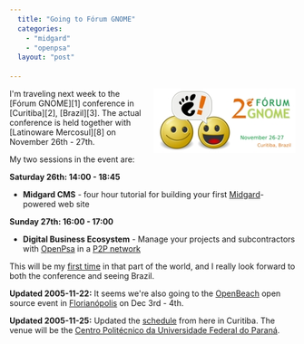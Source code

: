 ```yaml
---
  title: "Going to Fórum GNOME"
  categories: 
    - "midgard"
    - "openpsa"
  layout: "post"

---
```

<img src="/files/forum-gnome-2005.jpg" border="0" height="113" width="250" alt="Fórum GNOME 2005" style="margin-left: 10px;" align="right" />
I'm traveling next week to the [Fórum GNOME][1] conference in [Curitiba][2], [Brazil][3]. The actual conference is held together with [Latinoware Mercosul][8] on November 26th - 27th.

My two sessions in the event are:

__Saturday 26th: 14:00 - 18:45__

* __Midgard CMS__ - four hour tutorial for building your first [Midgard][6]-powered web site

__Sunday 27th: 16:00 - 17:00__

* __Digital Business Ecosystem__ - Manage your projects and subcontractors with [OpenPsa][5] in a [P2P network][4]

This will be my [first time][7] in that part of the world, and I really look forward to both the conference and seeing Brazil.

__Updated 2005-11-22:__ It seems we're also going to the [OpenBeach][9] open source event in [Florianópolis][10] on Dec 3rd - 4th.

__Updated 2005-11-25:__ Updated the [schedule][11] from here in Curitiba. The venue will be the [Centro Politécnico da Universidade Federal do Paraná][12].

[1]: http://www.forumgnome.com.br/
[2]: http://en.wikipedia.org/wiki/Curitiba
[3]: http://en.wikipedia.org/wiki/Brazil
[4]: http://www.digitalecosystem.org/
[5]: http://www.openpsa.org/
[6]: http://www.midgard-project.org/
[7]: http://www.world66.com/world/member/bergie
[8]: http://www.latinoware.org/mercosul/modules/wfchannel/
[9]: http://www.openbeach.org.br/current/
[10]: http://en.wikipedia.org/wiki/Florianopolis
[11]: http://www.forumgnome.com.br/programacao/
[12]: http://webgeo.pr.gov.br/mapserver/latinoware/